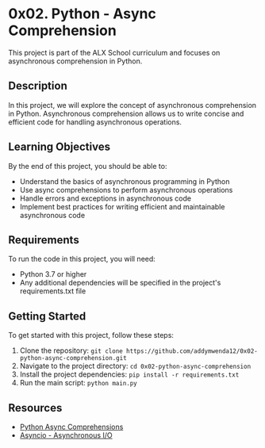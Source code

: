 # 0x02. Python - Async Comprehension

This project is part of the ALX School curriculum and focuses on asynchronous comprehension in Python.

## Description

In this project, we will explore the concept of asynchronous comprehension in Python. Asynchronous comprehension allows us to write concise and efficient code for handling asynchronous operations.

## Learning Objectives

By the end of this project, you should be able to:

- Understand the basics of asynchronous programming in Python
- Use async comprehensions to perform asynchronous operations
- Handle errors and exceptions in asynchronous code
- Implement best practices for writing efficient and maintainable asynchronous code

## Requirements

To run the code in this project, you will need:

- Python 3.7 or higher
- Any additional dependencies will be specified in the project's requirements.txt file

## Getting Started

To get started with this project, follow these steps:

1. Clone the repository: `git clone https://github.com/addymwenda12/0x02-python-async-comprehension.git`
2. Navigate to the project directory: `cd 0x02-python-async-comprehension`
3. Install the project dependencies: `pip install -r requirements.txt`
4. Run the main script: `python main.py`

## Resources

- [Python Async Comprehensions](https://docs.python.org/3/reference/expressions.html#asynchronous-comprehensions)
- [Asyncio - Asynchronous I/O](https://docs.python.org/3/library/asyncio.html)
